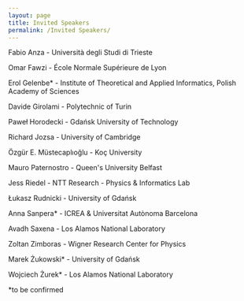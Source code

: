 ```yaml
---
layout: page
title: Invited Speakers
permalink: /Invited Speakers/
---
```


Fabio Anza - Università degli Studi di Trieste

Omar Fawzi - École Normale Supérieure de Lyon

Erol Gelenbe* - Institute of Theoretical and Applied Informatics, Polish Academy of Sciences

Davide Girolami - Polytechnic of Turin

Paweł Horodecki - Gdańsk University of Technology

Richard Jozsa - University of Cambridge

Özgür E. Müstecaplıoğlu - Koç University

Mauro Paternostro - Queen's University Belfast

Jess Riedel -  NTT Research - Physics & Informatics Lab 

Łukasz Rudnicki - University of Gdańsk

Anna Sanpera* - ICREA & Universitat Autònoma Barcelona

Avadh Saxena - Los Alamos National Laboratory

Zoltan Zimboras - Wigner Research Center for Physics

Marek Żukowski* - University of Gdańsk

Wojciech Żurek* - Los Alamos National Laboratory

*to be confirmed
